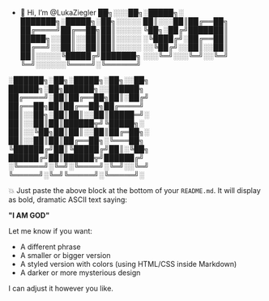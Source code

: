 - 👋 Hi, I’m @LukaZiegler
██╗░░░██╗░█████╗░  ███████╗░█████╗░██╗░░░░░
██║░░░██║██╔══██╗  ██╔════╝██╔══██╗██║░░░░░
╚██╗░██╔╝███████║  █████╗░░██║░░██║██║░░░░░
░╚████╔╝░██╔══██║  ██╔══╝░░██║░░██║██║░░░░░
░░╚██╔╝░░██║░░██║  ██║░░░░░╚█████╔╝███████╗
░░░╚═╝░░░╚═╝░░╚═╝  ╚═╝░░░░░░╚════╝░╚══════╝

░██████╗░██╗░█████╗░██╗░░██╗  ██████╗░██╗██████╗░░██████╗
██╔════╝░██║██╔══██╗██║░██╔╝  ██╔══██╗██║██╔══██╗██╔════╝
██║░░██╗░██║██║░░██║█████═╝░  ██║░░██║██║██████╦╝╚█████╗░
██║░░╚██╗██║██║░░██║██╔═██╗░  ██║░░██║██║██╔══██╗░╚═══██╗
╚██████╔╝██║╚█████╔╝██║░╚██╗  ██████╔╝██║██████╦╝██████╔╝
░╚═════╝░╚═╝░╚════╝░╚═╝░░╚═╝  ╚═════╝░╚═╝╚═════╝░╚═════╝░

💥 Just paste the above block at the bottom of your `README.md`. It will display as bold, dramatic ASCII text saying:

**"I AM GOD"**

Let me know if you want:
- A different phrase
- A smaller or bigger version
- A styled version with colors (using HTML/CSS inside Markdown)
- A darker or more mysterious design

I can adjust it however you like.
<!---
LukaZiegler/LukaZiegler is a ✨ special ✨ repository because its `README.md` (this file) appears on your GitHub profile.
You can click the Preview link to take a look at your changes.
--->
